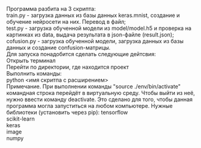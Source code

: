  Программа разбита на 3 скрипта:</br>
 	train.py - загрузка данных из базы данных keras.mnist, создание и обучение нейросети на них. Перевод в файл;</br>
 	test.py - загрузка обученной модели из model/model.h5 и проверка на картинках из data, выдача результата в json-файле (result.json);</br>
 	cofusion.py - загрузка обученной модели, загрузка данных из базы данных и создание confusion-матрицы. </br>
Для запуска понадобится сделать следующие дейтсвия:</br>
	Открыть терминал</br>
	Перейти по директории, где находится проект</br>
	Выполнить команды:</br>
		python <имя скритпа с расширением></br>
Примечание. При выполнении команды "source ./env/bin/activate" командная строка перейдёт в виртуальную среду. Чтобы выйти из неё, нужно ввести команду deactivate.
Это сделано для того, чтобы данная программа могла запуститься на любом компьютере.
Нужные библиотеки (установить через pip):
	tensorflow</br>
	scikit-learn</br>
	keras</br>
	image</br>
	numpy</br>
